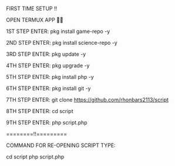 FIRST TIME SETUP ‼️

OPEN TERMUX APP 🧑‍💻

1ST STEP ENTER:
pkg install game-repo -y

2ND STEP ENTER:
pkg install science-repo -y

3RD STEP ENTER:
pkg update -y

4TH STEP ENTER:
pkg upgrade -y

5TH STEP ENTER:
pkg install php -y

6TH STEP ENTER:
pkg install git -y

7TH STEP ENTER:
git clone https://github.com/rhonbars2113/script

8TH STEP ENTER:
cd script

9TH STEP ENTER:
php script.php

========‼️=========

COMMAND FOR RE-OPENING SCRIPT TYPE:

cd script
php script.php
